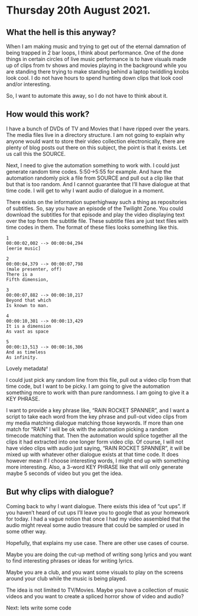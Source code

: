 # Thursday 20th August 2021.

## What the hell is this anyway? 

When I am making music and trying to get out of the eternal damnation of being trapped in 2 bar loops, I think about performance. One of the done things in certain circles of live music performance is to have visuals made up of clips from tv shows and movies playing in the background while you are standing there trying to make standing behind a laptop twiddling knobs look cool. I do not have hours to spend hunting down clips that look cool and/or interesting. 

So, I want to automate this away, so I do not have to think about it.

## How would this work?

I have a bunch of DVDs of TV and Movies that I have ripped over the years. The media files live in a directory structure. I am not going to explain why anyone would want to store their video collection electronically, there are plenty of blog posts out there on this subject, the point is that it exists. Let us call this the SOURCE.

Next, I need to give the automation something to work with. I could just generate random time codes. 5:50->5:55 for example. And have the automation randomly pick a file from SOURCE and pull out a clip like that but that is too random. And I cannot guarantee that I’ll have dialogue at that time code. I will get to why I want audio of dialogue in a moment.

There exists on the information superhighway such a thing as repositories of subtitles. So, say you have an episode of the Twilight Zone. You could download the subtitles for that episode and play the video displaying text over the top from the subtitle file. These subtitle files are just text files with time codes in them. The format of these files looks something like this.

```
1
00:00:02,002 --> 00:00:04,294
[eerie music]

2
00:00:04,379 --> 00:00:07,798
(male presenter, off)
There is a
Fifth dimension,

3
00:00:07,882 --> 00:00:10,217
Beyond that which
Is known to man.

4
00:00:10,301 --> 00:00:13,429
It is a dimension
As vast as space

5
00:00:13,513 --> 00:00:16,306
And as timeless
As infinity.
```

Lovely metadata! 

I could just pick any random line from this file, pull out a video clip from that time code, but I want to be picky. I am going to give the automation something more to work with than pure randomness. I am going to give it a KEY PHRASE.

I want to provide a key phrase like, “RAIN ROCKET SPANNER”, and I want a script to take each word from the key phrase and pull-out video clips from my media matching dialogue matching those keywords. If more than one match for “RAIN” I will be ok with the automation picking a random timecode matching that.
Then the automation would splice together all the clips it had extracted into one longer form video clip.
Of course, I will not have video clips with audio just saying, “RAIN ROCKET SPANNER”, it will be mixed up with whatever other dialogue exists at that time code. It does however mean if I choose interesting words, I might end up with something more interesting. Also, a 3-word KEY PHRASE like that will only generate maybe 5 seconds of video but you get the idea.

## But why clips with dialogue?

Coming back to why I want dialogue. There exists this idea of “cut ups”. If you haven’t heard of cut ups I’ll leave you to google that as your homework for today. I had a vague notion that once I had my video assembled that the audio might reveal some audio treasure that could be sampled or used in some other way.

Hopefully, that explains my use case. There are other use cases of course.

Maybe you are doing the cut-up method of writing song lyrics and you want to find interesting phrases or ideas for writing lyrics.

Maybe you are a club, and you want some visuals to play on the screens around your club while the music is being played.

The idea is not limited to TV/Movies. Maybe you have a collection of music videos and you want to create a spliced horror show of video and audio?

Next: lets write some code

